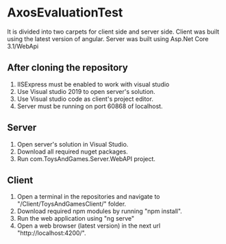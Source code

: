 # AxosEvaluationTest

It is divided into two carpets for client side and server side.
Client was built using the latest version of angular.
Server was built using Asp.Net Core 3.1/WebApi 

## After cloning the repository

1. IISExpress must be enabled to work with visual studio
2. Use Visual studio 2019 to open server's solution.
3. Use Visual studio code as client's project editor.
4. Server must be running on port 60868 of localhost.

## Server

1. Open server's solution in Visual Studio.
2. Download all required nuget packages.
3. Run com.ToysAndGames.Server.WebAPI project.

## Client

1. Open a terminal in the repositories and navigate to "/Client/ToysAndGamesClient/" folder.
2. Download required npm modules by running "npm install".
3. Run the web application using "ng serve"
4. Open a web browser (latest version) in the next url "http://localhost:4200/".
